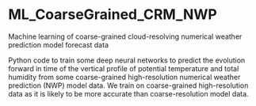 # ML_CoarseGrained_CRM_NWP
Machine learning of coarse-grained cloud-resolving numerical weather prediction model forecast data

Python code to train some deep neural networks to predict the evolution forward in time of the vertical profile of potential temperature and total humidity from some coarse-grained high-resolution numerical weather prediction (NWP) model data. We train on coarse-grained high-resolution data as it is likely to be more accurate than coarse-resolution model data.
